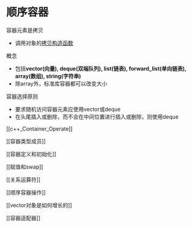# 顺序容器

容器元素是拷贝

- 调用对象的[拷贝构造函数](c++-copy-constructor.md)

概念

- 包括**vector(向量), deque(双端队列), list(链表), forward_list(单向链表), array(数组), string(字符串)**
- 除array外，标准库容器都可以改变大小

容器选择原则

- 要求随机访问容器元素应使用vector或deque
- 在头尾插入或删除，而不会在中间位置进行插入或删除，则使用deque


[[c++_Container_Operate]]

[[容器类型成员]]

[[容器定义和初始化]]

[[赋值和swap]]
  
[[关系运算符]]

[[顺序容器操作]]

[[vector对象是如何增长的]]

[[容器适配器]]